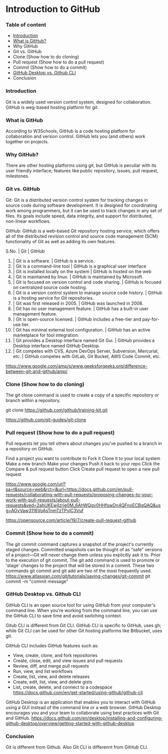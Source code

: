 # Introduction to GitHub

### Table of content 
- [Introduction](#introduction) 
- [What is GitHub?](#whatisgithub) 
- Why GitHub
- Git vs. GitHub
- Clone (Show how to do cloning)
- Pull request (Show how to do a pull request)
- Commit (Show how to do a commit)
- [GitHub Desktop vs. Github CLI](#githubdesktopgithubcli) 
- Conclusion

### <a name='introduction'>Introduction</a>
Git is a widely used version control system, designed for collaboration.
GitHub is weg-based hosting platform for git.

### <a name='whatisgithub'>What is GitHub</a>
According to W3Schools, GitHub is a code hosting platform for collaboration and version control. GitHub lets you (and others) work together on projects.

### Why GitHub?
There are other hosting platforms using git, but GitHub is peculiar with its user friendly interface; features like public repository, issues, pull request, milestones.

### Git vs. GitHub
Git: Git is a distributed version control system for tracking changes in source code during software development. It is designed for coordinating work among programmers, but it can be used to track changes in any set of files. Its goals include speed, data integrity, and support for distributed, non-linear workflows. 

GitHub: GitHub is a web-based Git repository hosting service, which offers all of the distributed revision control and source code management (SCM) functionality of Git as well as adding its own features. 

S.No. | Git | GitHub
1. | Git is a software. | GitHub is a service.
2. | Git is a command-line tool | GitHub is a graphical user interface
3. | Git is installed locally on the system | GitHub is hosted on the web
4. | Git is maintained by linux. | GitHub is maintained by Microsoft.
5. | Git is focused on version control and code sharing. | GitHub is focused on centralized source code hosting.
6. | Git is a version control system to manage source code history. | GitHub is a hosting service for Git repositories.
7. | Git was first released in 2005. | GitHub was launched in 2008.
8. | Git has no user management feature. | GitHub has a built-in user management feature.
9. | Git is open-source licensed. | GitHub includes a free-tier and pay-for-use tier.
10. | Git has minimal external tool configuration. | GitHub has an active marketplace for tool integration.
11. | Git provides a Desktop interface named Git Gui. | GitHub provides a Desktop interface named GitHub Desktop.
12. | Git competes with CVS, Azure DevOps Server, Subversion, Mercurial, etc. | GitHub competes with GitLab, Git Bucket, AWS Code Commit, etc.

https://www.google.com/amp/s/www.geeksforgeeks.org/difference-between-git-and-github/amp/


### Clone (Show how to do cloning)
The git clone command is used to create a copy of a specific repository or branch within a repository.

 git clone https://github.com/github/training-kit.git

https://github.com/git-guides/git-clone


### Pull request (Show how to do a pull request)
Pull requests let you tell others about changes you've pushed to a branch in a repository on GitHub.

Find a project you want to contribute to
Fork it
Clone it to your local system
Make a new branch
Make your changes
Push it back to your repo
Click the Compare & pull request button
Click Create pull request to open a new pull request

https://www.google.com/url?sa=t&source=web&rct=j&url=https://docs.github.com/en/pull-requests/collaborating-with-pull-requests/proposing-changes-to-your-work-with-pull-requests/about-pull-requests&ved=2ahUKEwjIzrje0M_6AhWQgv0HHfswDn4QFnoECBgQAQ&usg=AOvVaw3116VoAsTnmTzTPvlC3Vuf

https://opensource.com/article/19/7/create-pull-request-github


### Commit (Show how to do a commit)

The git commit command captures a snapshot of the project's currently staged changes. Committed snapshots can be thought of as “safe” versions of a project—Git will never change them unless you explicitly ask it to. Prior to the execution of git commit, The git add command is used to promote or 'stage' changes to the project that will be stored in a commit. These two commands git commit and git add are two of the most frequently used.
https://www.atlassian.com/git/tutorials/saving-changes/git-commit
git commit -m "commit message"


### <a name='githubdesktopgithubcli'>GitHub Desktop vs. Github CLI</a>

GitHub CLI is an open source tool for using GitHub from your computer's command line. When you're working from the command line, you can use the GitHub CLI to save time and avoid switching context.

Gitub CLI is different from Git CLI. GitHub CLI is specific to GitHub, uses gh; while Git CLI can be used for other Git hosting platforms like Bitbucket, uses git.

GitHub CLI includes GitHub features such as:

- View, create, clone, and fork repositories
- Create, close, edit, and view issues and pull requests
- Review, diff, and merge pull requests
- Run, view, and list workflows
- Create, list, view, and delete releases
- Create, edit, list, view, and delete gists
- List, create, delete, and connect to a codespace
https://docs.github.com/en/get-started/using-github/github-cli

GitHub Desktop is an application that enables you to interact with GitHub using a GUI instead of the command line or a web browser. GitHub Desktop encourages you and your team to collaborate using best practices with Git and GitHub.
https://docs.github.com/en/desktop/installing-and-configuring-github-desktop/overview/getting-started-with-github-desktop

### Conclusion
Git is different from Github. Also Git CLI is differennt from GitHub CLI.

